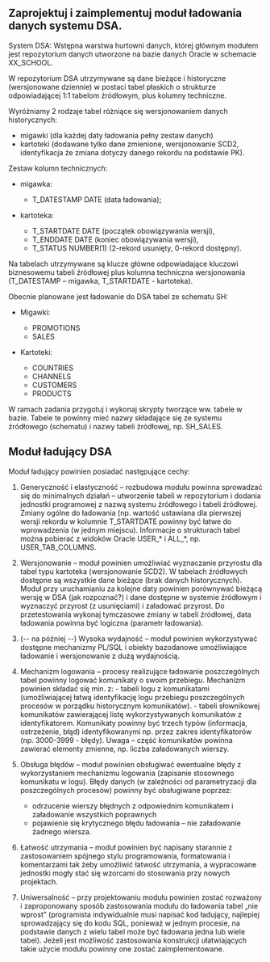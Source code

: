 ## Zaprojektuj i zaimplementuj moduł ładowania danych systemu DSA.

System DSA:
Wstępna warstwa hurtowni danych, której głównym modułem jest repozytorium danych utworzone na bazie danych Oracle w schemacie XX_SCHOOL.

W repozytorium DSA utrzymywane są dane bieżące i historyczne (wersjonowane dziennie) w postaci tabel płaskich o strukturze odpowiadającej 1:1 tabelom źródłowym, plus kolumny techniczne. 

Wyróżniamy 2 rodzaje tabel różniące się wersjonowaniem danych historycznych: 
- migawki (dla każdej daty ładowania pełny zestaw danych)
- kartoteki (dodawane tylko dane zmienione, wersjonowanie SCD2, identyfikacja że zmiana dotyczy danego rekordu na podstawie PK). 

Zestaw kolumn technicznych: 
- migawka: 
	- T_DATESTAMP DATE (data ładowania); 

- kartoteka: 
	- T_STARTDATE DATE (początek obowiązywania wersji), 
	- T_ENDDATE DATE (koniec obowiązywania wersji), 
	- T_STATUS NUMBER(1) (2-rekord usunięty, 0-rekord dostępny). 

Na tabelach utrzymywane są klucze główne odpowiadające kluczowi biznesowemu tabeli źródłowej plus kolumna techniczna wersjonowania (T_DATESTAMP – migawka, T_STARTDATE - kartoteka).

Obecnie planowane jest ładowanie do DSA tabel ze schematu SH:

* Migawki:
	- PROMOTIONS
	- SALES

* Kartoteki:
	- COUNTRIES
	- CHANNELS
	- CUSTOMERS
	- PRODUCTS

W ramach zadania przygotuj i wykonaj skrypty tworzące ww. tabele w bazie. Tabele te  powinny mieć nazwy składające się ze systemu źródłowego (schematu) i nazwy tabeli źródłowej, np. SH_SALES.

## Moduł ładujący DSA

Moduł ładujący powinien posiadać następujące cechy:

1. Generyczność i elastyczność – rozbudowa modułu powinna sprowadzać się do minimalnych działań – utworzenie tabeli w repozytorium i dodania jednostki programowej z nazwą systemu źródłowego i tabeli źródłowej. Zmiany ogólne do ładowania (np. wartość ustawiana dla pierwszej wersji rekordu w kolumnie T_STARTDATE powinny być łatwe do wprowadzenia (w jednym miejscu). Informacje o strukturach tabel można pobierać z widoków Oracle USER_* i ALL_*, np. USER_TAB_COLUMNS.

2. Wersjonowanie – moduł powinien umożliwiać wyznaczanie przyrostu dla tabel typu kartoteka (wersjonowanie SCD2). W tabelach źródłowych dostępne są wszystkie dane bieżące (brak danych historycznych). Moduł przy uruchamianiu za kolejne daty powinien porównywać bieżącą wersję w DSA (jak rozpoznać?) i dane dostępne w systemie źródłowym i wyznaczyć przyrost (z usunięciami) i załadować przyrost. Do przetestowania wykonaj tymczasowe zmiany w tabeli źródłowej, data ładowania powinna być logiczna (parametr ładowania).

3. (-- na później --) Wysoka wydajność – moduł powinien wykorzystywać dostępne mechanizmy PL/SQL i obiekty bazodanowe umożliwiające ładowanie i wersjonowanie z dużą wydajnością.

4. Mechanizm logowania – procesy realizujące ładowanie poszczególnych tabel powinny logować komunikaty o swoim przebiegu. Mechanizm powinien składać się min. z:
		- tabeli logu z komunikatami (umożliwiającej łatwą identyfikację logu przebiegu poszczególnych procesów w porządku historycznym komunikatów).
		- tabeli słownikowej komunikatów zawierającej listę wykorzystywanych komunikatów z identyfikatorem. Komunikaty powinny być trzech typów (informacja, ostrzeżenie, błąd) identyfikowanymi np. przez zakres identyfikatorów (np. 3000-3999 - błędy). Uwaga – część komunikatów powinna zawierać elementy zmienne, np. liczba załadowanych wierszy.

5. Obsługa błędów – moduł powinien obsługiwać ewentualne błędy z wykorzystaniem mechanizmu logowania (zapisanie stosownego komunikatu w logu). Błędy danych (w zależności od parametryzacji dla poszczególnych procesów) powinny być obsługiwane poprzez:
	* odrzucenie wierszy błędnych z odpowiednim komunikatem i załadowanie wszystkich poprawnych
	* pojawienie się krytycznego błędu ładowania – nie załadowanie żadnego wiersza.

6. Łatwość utrzymania – moduł powinien być napisany starannie z zastosowaniem spójnego stylu programowania, formatowania i komentarzami tak żeby umożliwić łatwość utrzymania, a wypracowane jednostki mogły stać się wzorcami do stosowania przy nowych projektach.

7. Uniwersalność – przy projektowaniu modułu powinien zostać rozważony i zaproponowany sposób zastosowania modułu do ładowania tabel „nie wprost” (programista indywidualnie musi napisać kod ładujący, najlepiej sprowadzający się do kodu SQL, ponieważ w jednym procesie, na podstawie danych z wielu tabel może być ładowana jedna lub wiele tabel). Jeżeli jest możliwość zastosowania konstrukcji ułatwiających takie użycie modułu powinny one zostać zaimplementowane.






